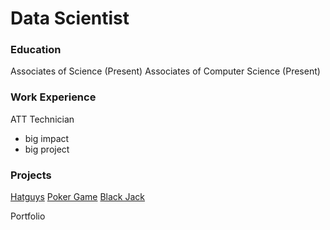 # Data Scientist

### Education
Associates of Science (Present)
Associates of Computer Science (Present)

### Work Experience
ATT Technician
- big impact
- big project

### Projects
[Hatguys](https://joel-hdz.github.io/Hatguys/)
[Poker Game](https://joel-hdz.github.io/Poker/)
[Black Jack](https://joel-hdz.github.io/Cards/)





Portfolio

